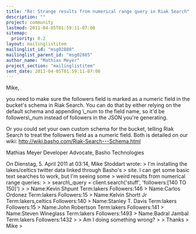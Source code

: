 ```yaml
---
title: "Re: Strange results from numerical range query in Riak Search"
description: ""
project: community
lastmod: 2011-04-05T01:59:11-07:00
sitemap:
  priority: 0.2
layout: mailinglistitem
mailinglist_id: "msg02888"
mailinglist_parent_id: "msg02885"
author_name: "Mathias Meyer"
project_section: "mailinglistitem"
sent_date: 2011-04-05T01:59:11-07:00
---
```



Mike,

you need to make sure the followers field is marked as a numeric field in the 
bucket's schema in Riak Search. You can do that by either relying on the 
default schema and appending \\_num to the field name, so it'd be followers\\_num 
instead of followers in the JSON you're generating.

Or you could set your own custom schema for the bucket, telling Riak Search to 
treat the followers field as a numeric field. Both is detailed on our wiki: 
http://wiki.basho.com/Riak-Search---Schema.html

Mathias Meyer
Developer Advocate, Basho Technologies

On Dienstag, 5. April 2011 at 03:14, Mike Stoddart wrote: 
&gt; I'm installing the lakes/celtics twitter data linked through Basho's
&gt; site. I can get some basic text searches to work, but I'm seeing some
&gt; weird results from numerical range queries:
&gt; 
&gt; search\\_query = client.search('stuff', 'followers:[140 TO 150]')
&gt; 
&gt; Name:Kevin Shpunt Term:lakers Followers:146
&gt; Name:Carlos Ordonez Term:lakers Followers:15
&gt; Name:Kelvin Shortt Jr Term:lakers,celtics Followers:140
&gt; Name:Stanley T. Davis Term:lakers Followers:15
&gt; Name:John Robertson Term:lakers Followers:141
&gt; Name:Steven Wineglass Term:lakers Followers:1493
&gt; Name:Badral Jambal Term:lakers Followers:1432
&gt; 
&gt; Am I doing something wrong?
&gt; 
&gt; Thanks
&gt; Mike
&gt; 
 

